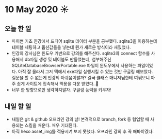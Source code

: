 # 10 May 2020 ☀️

## 오늘 한 일
  - 파이썬 기초 인강에서 드디어 sqlite 데이터 부분을 공부했다. sqlite3을 이용하는데 테이블 세팅하고 옵션값들을 넣는데 뭔가 새로운 방식이라 재밌었다.  
  - 인강의 강사님은 윈도우 기반으로 강의를 해주신다. sqlite3의 connect 함수를 사용해서 db파일 생성 및 테이블도 만들었는데, 첨부해주신 SQLiteDatabaseBrowserPortable.exe 파일이 윈도우에서 사용하는 파일이었다. 아직 잘 몰라서 그저 맥에서 exe파일 실행시킬 수 있는 것만 구글링 해보았다. 질문을 할 수 없는게 인강의 아쉬움이랄까? 결국 클래스 매니저님한테 여쭤보니 아주 쉽게 사이트에 접속해서 맥용을 다운 받았다..🙈 
  - 너무 한 방향으로만 생각하지말자. 구글링 능력을 키우자!
  
## 내일 할 일
  - 내일은 git & github 오프라인 강의 날! 본격적으로 branch, fork 등 협업할 때 사용되는 스킬을 배운다. 매우 기대된다.
  - 아직 hexo asset_img를 적용시켜 보지 못했다. 오프라인 강의 후 꼭 해봐야겠다.